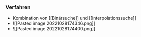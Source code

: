 ### Verfahren
+ Kombination von [[Binärsuche]] und [[Interpolationssuche]]
+ ![[Pasted image 20221028174346.png]]
+ ![[Pasted image 20221028174400.png]]